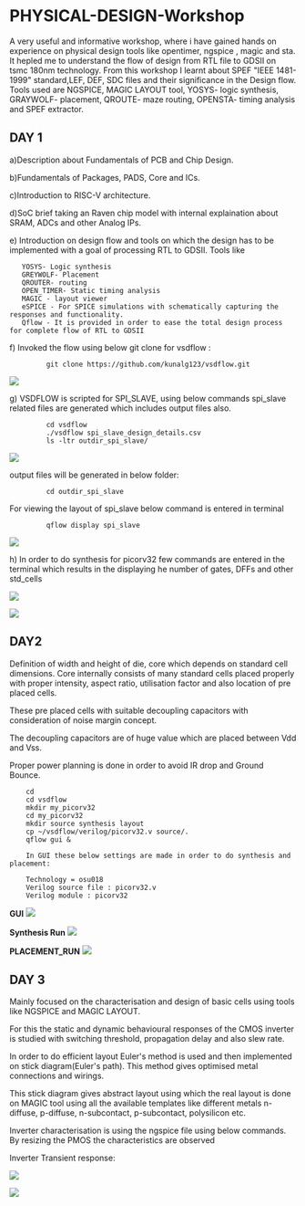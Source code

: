 # PHYSICAL-DESIGN-Workshop
A very useful and informative workshop, where i have gained hands on experience on physical design tools like opentimer, ngspice , magic and sta. It hepled me to understand the flow of design from RTL file to GDSII on tsmc 180nm technology. From this workshop I learnt about SPEF "IEEE 1481-1999" standard,LEF, DEF, SDC files and their significance in the Design flow. Tools used are NGSPICE, MAGIC LAYOUT tool, YOSYS- logic synthesis, GRAYWOLF- placement, QROUTE- maze routing, OPENSTA- timing analysis and SPEF extractor.


## DAY 1 
    
 a)Description about Fundamentals of PCB and Chip Design.
    
 b)Fundamentals of Packages, PADS, Core and ICs.
    
 c)Introduction to RISC-V architecture.
    
 d)SoC brief taking an Raven chip model with internal explaination about SRAM, ADCs and other Analog IPs.
    
 e) Introduction on design flow and tools on which the design has to be implemented with a goal of processing RTL to GDSII. Tools like 
    
       YOSYS- Logic synthesis
       GREYWOLF- Placement 
       QROUTER- routing
       OPEN_TIMER- Static timing analysis
       MAGIC - layout viewer
       eSPICE - For SPICE simulations with schematically capturing the responses and functionality.
       Qflow - It is provided in order to ease the total design process for complete flow of RTL to GDSII 
       
 f) Invoked the flow using  below git clone for vsdflow : 
            
             git clone https://github.com/kunalg123/vsdflow.git
             
 ![](images/1.vsdflow.JPG)
 
 g) VSDFLOW is scripted for SPI_SLAVE, using below commands spi_slave related files are generated which includes output files also.
        
             cd vsdflow
             ./vsdflow spi_slave_design_details.csv
             ls -ltr outdir_spi_slave/
             
  ![](images/DAY1spi_output.JPG)
        
 output files will be generated in below folder:
             
             cd outdir_spi_slave
         
 For viewing the layout of spi_slave below command is entered in terminal
             
             qflow display spi_slave
  
  ![](images/DAY1layout_spi.JPG)
  
  
 h) In order to do synthesis for picorv32 few commands are entered in the terminal which results in the displaying 
    he number of gates, DFFs and other std_cells
    
  ![](images/DAY1Create_picorv32.JPG)
  
  ![](images/DAY1synthesis_statistics_of_picorv32.JPG)
  
## DAY2
        
 Definition of width and height of die, core which depends on standard cell dimensions. 
 Core internally consists of many standard cells placed properly with proper intensity, aspect ratio, utilisation factor
 and also location of pre placed cells.
        
 These pre placed cells with suitable decoupling capacitors with consideration of noise margin concept.
 
 The decoupling capacitors are of huge value which are placed between Vdd and Vss.
 
 Proper power planning is done in order to avoid IR drop and Ground Bounce.
 
        cd
        cd vsdflow
        mkdir my_picorv32
        cd my_picorv32
        mkdir source synthesis layout
        cp ~/vsdflow/verilog/picorv32.v source/.
        qflow gui &
        
        In GUI these below settings are made in order to do synthesis and placement:
        
        Technology = osu018
        Verilog source file : picorv32.v
        Verilog module : picorv32
        
   **GUI**
 ![](images/DAY1synthesis_statistics_of_picorv32.JPG)
 
 
  **Synthesis Run**
 ![](images/DAY1synthesis_statistics_of_picorv32.JPG) 
 
   
   **PLACEMENT_RUN**
 ![](images/PLACEMENT_RUN.png)
 
 ## DAY 3
 
   Mainly focused on the characterisation and design of basic cells using tools like NGSPICE and MAGIC LAYOUT.
   
   For this the static and dynamic behavioural responses of the CMOS inverter is studied with switching threshold,
   propagation delay and also slew rate.
      
   In order to do efficient layout Euler's method is used and then implemented on stick diagram(Euler's path). This method gives optimised
   metal connections and wirings.
   
   This stick diagram gives abstract layout using which the real layout is done on MAGIC tool using all the available templates like different metals
   n-diffuse, p-diffuse, n-subcontact, p-subcontact, polysilicon etc.
      
   Inverter characterisation is using the ngspice file using below commands. By resizing the PMOS the characteristics are observed
      
   Inverter Transient response:
   
  ![](images/ngspice_inv_tran.png)
  
  ![](images/ngspice_inv.png)
 
 
